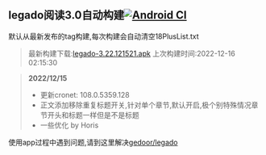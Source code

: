 ## legado阅读3.0自动构建[![Android CI](https://github.com/10bits/gedoor-Build/workflows/Android%20CI/badge.svg)](https://github.com/10bits/gedoor-Build/actions)

默认从最新发布的tag构建,每次构建会自动清空18PlusList.txt

> 最新构建下载:[legado-3.22.121521.apk](https://github.com/crby2333/gedoor-Build/releases/download/legado-3.22.121521/legado-3.22.121521.apk) 上次构建时间:2022-12-16 02:15:30
<!--start-->
> **2022/12/15**
> 
> * 更新cronet: 108.0.5359.128
> * 正文添加移除重复标题开关,针对单个章节,默认开启,极个别特殊情况章节开头和标题一样但是不是标题
> * 一些优化 by Horis
<!--end-->
  
使用app过程中遇到问题,请到这里解决[gedoor/legado](https://github.com/gedoor/legado/issues)


